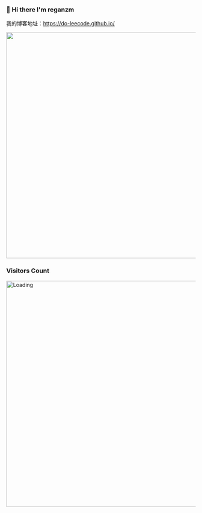 ### :lemon: Hi there I'm reganzm 

我的博客地址：<url>https://do-leecode.github.io/</url>

<img align='center'  width="600" src="https://github-readme-stats.vercel.app/api?username=reganzm&show_icons=true&title_color=fff&icon_color=79ff97&text_color=9f9f9f&bg_color=151515"></img>
<br>
### Visitors Count
<img align="center" width="600" src = "https://profile-counter.glitch.me/reganzm/count.svg" alt ="Loading"></img>
